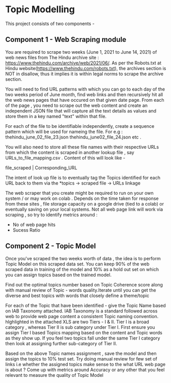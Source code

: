 # Topic Modelling

This project consists of two components -

## Component 1 - Web Scraping module

You are required to scrape two weeks (June 1, 2021 to June 14, 2021) of web news files from The Hindu archive site : https://www.thehindu.com/archive/web/2021/06/. As per the Robots.txt at Hindu website(https://www.thehindu.com/robots.txt), the archives section is NOT in disallow, thus it implies it is within legal norms to scrape the archive section.

You will need to find URL patterns with which you can go to each day of the two weeks period of June month, find web links and then recursively hit all the web news pages that have occured on that given date page. From each of the page , you need to scrape out the web content and create an independent JSON file that will capture all the text details as values and store them in a key named "text" within that file.

For each of the file to be identifiable independently, create a sequence pattern which will be used for nameing the file. For e.g : thehindu_june_02_file_23.json thehindu_june02_file_24.json etc .

You will also need to store all these file names with their respective URLs from which the content is scraped in another lookup file , say URLs_to_file_mapping.csv . Content of this will look like -

file_scraped | Corresponding_URL

The intent of look up file is to eventually tag the Topics identified for each URL back to them via the *topics -> scraped file -> URLs linkage

The web scraper that you create might be required to run on your own system / or may work on colab . Depends on the time taken for response from these sites , file storage capacity on a google drive (tied to a colab) or eventually saving on your local systems. Not all web page link will work via scraping , so try to identify metrics around :

- No of web page hits
- Sucess Ratio

## Component 2 - Topic Model

Once you've scraped the two weeks worth of data , the idea is to perform Topic Model on this scraped data set. You can keep 90% of the web scraped data in training of the model and 10% as a hold out set on which you can assign topics based on the trained model.

Find out the optimal topics number based on Topic Coherence score along with manual review of Topic - words quality.Iterate until you can get the diverse and best topics with words that closely define a theme/topic

For each of the Topic that have been identified - give the Topic Name based on IAB Taxonomy attached. IAB Taxonomy is a standard followed across web to provide web page content a consistent Topic naming convention. hIghlighted in the attached XLS are two Tiers - I & II. Tier I is a broad category , whereas Tier II is sub category under Tier I. First ensure you assign Tier I based Topics mapping based on the content and Topic words as they show up. If you feel two topics fall under the same Tier I category then look at assigning further sub-category of Tier II.

Based on the above Topic names assignment , save the model and then assign the topics to 10% test set. Try doing manual review for few set of links i.e whether the assigned topics make sense to the what URL web page is about ? Come up with metrics around Accuracy or any other that you feel relevant to measure the quality of Topic Model

